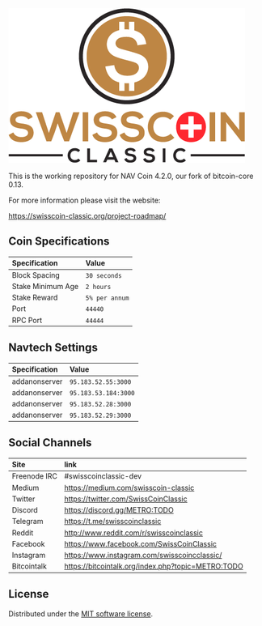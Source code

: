 ![SwissCoin Classic](./img/logo-extended.png)

This is the working repository for NAV Coin 4.2.0, our fork of bitcoin-core 0.13.

For more information please visit the website:

https://swisscoin-classic.org/project-roadmap/

<!-- TODO: [![Build Status](https://travis-ci.org/NAVCoin/swisscoinclassic-core.svg?branch=master)](https://travis-ci.org/NAVCoin/swisscoinclassic-core) -->

## Coin Specifications

| Specification | Value |
|:-----------|:-----------|
| Block Spacing | `30 seconds` |
| Stake Minimum Age | `2 hours` |
| Stake Reward | `5% per annum` |
| Port | `44440` |
| RPC Port | `44444` |

<!--  What should be done with this? -->
## Navtech Settings

| Specification | Value |
|:-----------|:-----------|
| addanonserver | `95.183.52.55:3000` |
| addanonserver | `95.183.53.184:3000` |
| addanonserver | `95.183.52.28:3000` |
| addanonserver | `95.183.52.29:3000` |

## Social Channels

| Site | link |
|:-----------|:-----------|
| Freenode IRC | #swisscoinclassic-dev |
| Medium | https://medium.com/swisscoin-classic |
| Twitter | https://twitter.com/SwissCoinClassic |
| Discord | https://discord.gg/METRO:TODO |
| Telegram | https://t.me/swisscoinclassic |
| Reddit | http://www.reddit.com/r/swisscoinclassic |
| Facebook | https://www.facebook.com/SwissCoinClassic |
| Instagram | https://www.instagram.com/swisscoincclassic/ |
| Bitcointalk | https://bitcointalk.org/index.php?topic=METRO:TODO |
<!--
## Community Resources

| Site | link |
|:-----------|:-----------|
| Trello Board | [https://trello.com/nav-community](https://trello.com/invite/b/rPdvVVL4/ba5c40a885fd3c02cda2a8b406ff7124/nav-community) |
| Nav Community | http://navcommunity.net |

 -->

License
---------------------
Distributed under the [MIT software license](http://www.opensource.org/licenses/mit-license.php).
